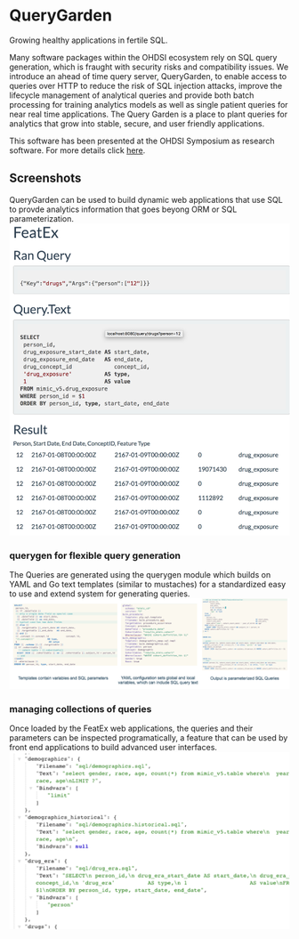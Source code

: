 QueryGarden
===========

Growing healthy applications in fertile SQL.


Many software packages within the OHDSI ecosystem rely on SQL query
generation, which is fraught with security risks and compatibility
issues. We introduce an ahead of time query server, QueryGarden, to
enable access to queries over HTTP to reduce the risk of SQL injection
attacks, improve the lifecycle management of analytical queries and
provide both batch processing for training analytics models as well as
single patient queries for near real time applications. The Query Garden
is a place to plant queries for analytics that grow into stable, secure,
and user friendly applications.

This software has been presented at the OHDSI Symposium as research software.
For more details click [here](/querygarden/ohdsi.html).

Screenshots
-----------
QueryGarden can be used to build dynamic web applications that use SQL to provde analytics information that goes beyong ORM or SQL parameterization.
![Screenshot](featex_screenshot.png)

### querygen for flexible query generation
The Queries are generated using the querygen module which builds on YAML and Go text templates (similar to mustaches) for a standardized easy to use and extend system for generating queries.
![Config Screenshot](featex_config_screenshot.png)

### managing collections of queries
Once loaded by the FeatEx web applications, the queries and their parameters can be inspected programatically, a feature that can be used by front end applications to build advanced user interfaces.
![Query Screenshot](queries_json.png)
